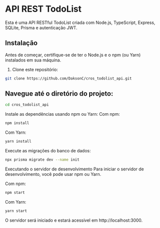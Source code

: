 # API REST TodoList

Esta é uma API RESTful TodoList criada com Node.js, TypeScript, Express, SQLite, Prisma e autenticação JWT.

## Instalação

Antes de começar, certifique-se de ter o Node.js e o npm (ou Yarn) instalados em sua máquina.

1. Clone este repositório:

```bash
git clone https://github.com/DaksonC/cros_todolist_api.git
```
## Navegue até o diretório do projeto:
```bash
cd cros_todolist_api
```
Instale as dependências usando npm ou Yarn:
Com npm:
```bash
npm install
```
Com Yarn:
```bash
yarn install
```
Execute as migrações do banco de dados:
```bash
npx prisma migrate dev --name init
```
Executando o servidor de desenvolvimento
Para iniciar o servidor de desenvolvimento, você pode usar npm ou Yarn.

Com npm:
```bash
npm start
```
Com Yarn:
```bash
yarn start
```
O servidor será iniciado e estará acessível em http://localhost:3000.
